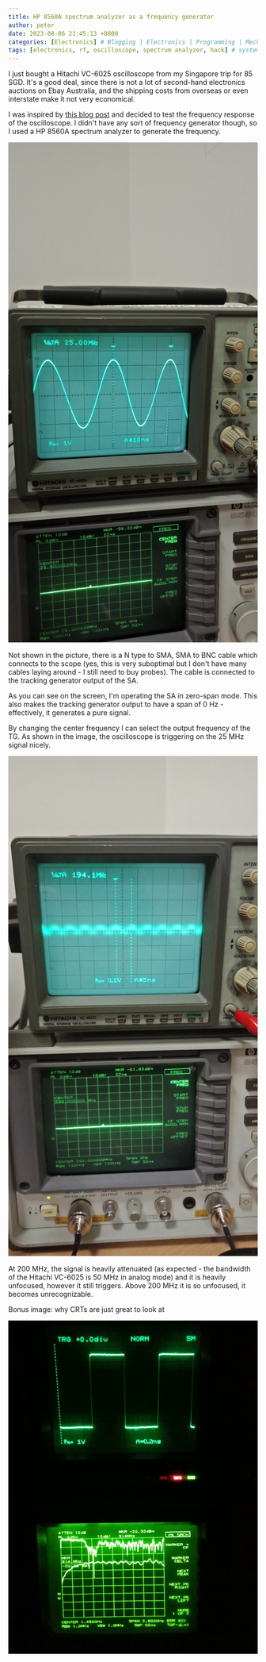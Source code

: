 ```yaml
---
title: HP 8560A spectrum analyzer as a frequency generator
author: peter
date: 2023-08-06 21:45:13 +0800
categories: [Electronics] # Blogging | Electronics | Programming | Mechanical
tags: [electronics, rf, oscilloscope, spectrum analyzer, hack] # systems | embedded | rf | microwave | electronics | solidworks | automation
---
```


I just bought a Hitachi VC-6025 oscilloscope from my Singapore trip for 85 SGD. It's a good deal, since there is not a lot of second-hand electronics auctions on Ebay Australia, and the shipping costs from overseas or even interstate make it not very economical.

I was inspired by [this blog post](http://www.toughdev.com/content/2021/05/vintage-oscilloscopes-to-the-test-hitachi-vc-6025-gw-instek-gos-6103-and-kenwood-cs-5275/) and decided to test the frequency response of the oscilloscope. I didn't have any sort of frequency generator though, so I used a HP 8560A spectrum analyzer to generate the frequency.

![25 MHz signal from spectrum analyzer](/assets/img/2023-08-06-HP-8560A-spectrum/IMG20230801223458.jpg)

Not shown in the picture, there is a N type to SMA, SMA to BNC cable which connects to the scope (yes, this is very suboptimal but I don't have many cables laying around - I still need to buy probes). The cable is connected to the tracking generator output of the SA.

As you can see on the screen, I'm operating the SA in zero-span mode. This also makes the tracking generator output to have a span of 0 Hz - effectively, it generates a pure signal.

By changing the center frequency I can select the output frequency of the TG. As shown in the image, the oscilloscope is triggering on the 25 MHz signal nicely.

![200 MHz](/assets/img/2023-08-06-HP-8560A-spectrum/IMG20230801222053.jpg)

At 200 MHz, the signal is heavily attenuated (as expected - the bandwidth of the Hitachi VC-6025 is 50 MHz in analog mode) and it is heavily unfocused, however it still triggers. Above 200 MHz it is so unfocused, it becomes unrecognizable.

Bonus image: why CRTs are just great to look at

![CRTs](/assets/img/2023-08-06-HP-8560A-spectrum/IMG20230801205713.jpg)
